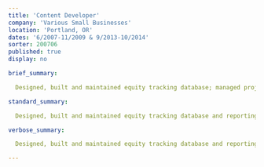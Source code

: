```yaml
---
title: 'Content Developer'
company: 'Various Small Businesses'
location: 'Portland, OR'
dates: '6/2007-11/2009 & 9/2013-10/2014'
sorter: 200706
published: true
display: no

brief_summary:

  Designed, built and maintained equity tracking database; managed project to build and populated CMS; designed and built various websites; trained users to maintain websites.

standard_summary:

  Designed, built and maintained equity tracking database and reporting tools in MS Excel; managed project to build and populated CMS using XML, Python and Adobe InDesign for website and internal production of materials; designed and built various websites; trained users to maintain websites.

verbose_summary:

  Designed, built and maintained equity tracking database and reporting tools in MS Excel for Lattice Capital Management; managed project to build and populated CMS using XML, Python and Adobe InDesign for website and internal production of materials for LitART LLC; designed and built various websites with HTML, XML, CSS and Javascript; trained users to maintain websites.

---
```

